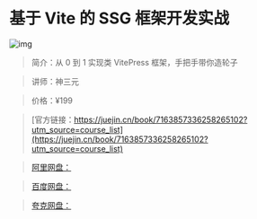 # 基于 Vite 的 SSG 框架开发实战

![img](../../assets/40499743ab5642eba9c777bb809aaa73~tplv-k3u1fbpfcp-no-mark:280:280:200:280.png)

> 简介：从 0 到 1 实现类 VitePress 框架，手把手带你造轮子

> 讲师：神三元

> 价格：¥199

> [官方链接：https://juejin.cn/book/7163857336258265102?utm_source=course_list](https://juejin.cn/book/7163857336258265102?utm_source=course_list)

> [阿里网盘：]()

> [百度网盘：]()

> [夸克网盘：]()
